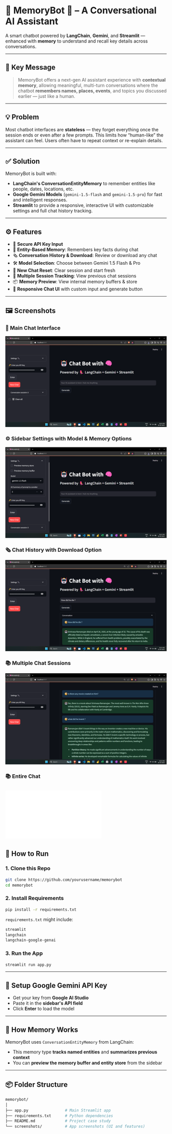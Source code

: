 # 🧠 MemoryBot 🤖 – A Conversational AI Assistant
A smart chatbot powered by **LangChain**, **Gemini**, and **Streamlit** — enhanced with **memory** to understand and recall key details across conversations.

---

## 📌 Key Message
> MemoryBot offers a next-gen AI assistant experience with **contextual memory**, allowing meaningful, multi-turn conversations where the chatbot **remembers names, places, events**, and topics you discussed earlier — just like a human.

---

## 💡 Problem
Most chatbot interfaces are **stateless** — they forget everything once the session ends or even after a few prompts. This limits how “human-like” the assistant can feel. Users often have to repeat context or re-explain details.

---

## ✅ Solution
MemoryBot is built with:
- **LangChain's ConversationEntityMemory** to remember entities like people, dates, locations, etc.
- **Google Gemini Models** (`gemini-1.5-flash` and `gemini-1.5-pro`) for fast and intelligent responses.
- **Streamlit** to provide a responsive, interactive UI with customizable settings and full chat history tracking.

---

## ⚙️ Features
- 🔐 **Secure API Key Input**
- 🧠 **Entity-Based Memory**: Remembers key facts during chat
- 🗞️ **Conversation History & Download**: Review or download any chat
- 🛠️ **Model Selection**: Choose between Gemini 1.5 Flash & Pro
- 🔄 **New Chat Reset**: Clear session and start fresh
- 📂 **Multiple Session Tracking**: View previous chat sessions
- 📦 **Memory Preview**: View internal memory buffers & store
- 💬 **Responsive Chat UI** with custom input and generate button

---

## 🖼️ Screenshots
### 💬 Main Chat Interface  
![Main UI](screenshots/first.png)

### ⚙️ Sidebar Settings with Model & Memory Options  
![Sidebar](screenshots/second.png)

### 🗞️ Chat History with Download Option  
![Chat History](screenshots/third.png)

### 📚 Multiple Chat Sessions  
![Sessions](screenshots/fourth.png)


### 📚 Entire Chat  
![Sessions](screenshots/🧠MemoryBot🤖.pdf)
---

## 🚀 How to Run
### 1. Clone this Repo
```bash
git clone https://github.com/yourusername/memorybot
cd memorybot
```

### 2. Install Requirements
```bash
pip install -r requirements.txt
```
`requirements.txt` might include:
```txt
streamlit
langchain
langchain-google-genai
```

### 3. Run the App
```bash
streamlit run app.py
```

---

## 🔐 Setup Google Gemini API Key
- Get your key from **Google AI Studio**
- Paste it in the **sidebar's API field**
- Click **Enter** to load the model

---

## 🧠 How Memory Works
MemoryBot uses `ConversationEntityMemory` from LangChain:
- This memory type **tracks named entities** and **summarizes previous context**
- You can **preview the memory buffer and entity store** from the sidebar

---

## 📦 Folder Structure
```bash
memorybot/
│
├── app.py                # Main Streamlit app
├── requirements.txt      # Python dependencies
├── README.md             # Project case study
└── screenshots/          # App screenshots (UI and features)
```
